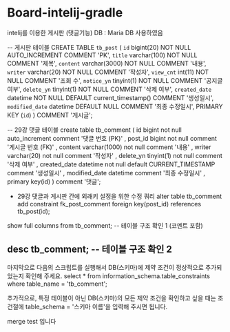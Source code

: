 # Board-intelij-gradle

intelij를 이용한 게시판 (댓글기능) 
DB : Maria DB 사용하였음

-- 게시판 테이블
CREATE TABLE `tb_post` (
    `id`            bigint(20)    NOT NULL AUTO_INCREMENT COMMENT 'PK',
    `title`         varchar(100)  NOT NULL COMMENT '제목',
    `content`       varchar(3000) NOT NULL COMMENT '내용',
    `writer`        varchar(20)   NOT NULL COMMENT '작성자',
    `view_cnt`      int(11)       NOT NULL COMMENT '조회 수',
    `notice_yn`     tinyint(1)    NOT NULL COMMENT '공지글 여부',
    `delete_yn`     tinyint(1)    NOT NULL COMMENT '삭제 여부',
    `created_date`  datetime      NOT NULL DEFAULT current_timestamp() COMMENT '생성일시',
    `modified_date` datetime               DEFAULT NULL COMMENT '최종 수정일시',
    PRIMARY KEY (`id`)
) COMMENT '게시글';

-- 29강 댓글 테이블
create table tb_comment (
      id bigint not null auto_increment comment '댓글 번호 (PK)'
    , post_id bigint not null comment '게시글 번호 (FK)'
    , content varchar(1000) not null comment '내용'
    , writer varchar(20) not null comment '작성자'
    , delete_yn tinyint(1) not null comment '삭제 여부'
    , created_date datetime not null default CURRENT_TIMESTAMP comment '생성일시'
    , modified_date datetime comment '최종 수정일시'
    , primary key(id)
) comment '댓글';

- 29강 댓글과 게시판 간에 외래키 설정을 위한 수정 쿼리
alter table tb_comment add constraint fk_post_comment foreign key(post_id) references tb_post(id);

show full columns from tb_comment; -- 테이블 구조 확인 1 (코멘트 포함)

desc tb_comment; -- 테이블 구조 확인 2
--------------------------------------------------------------------------------------------------------------------
마지막으로 다음의 스크립트를 실행해서 DB(스키마)에 제약 조건이 정상적으로 추가되었는지 확인해 주세요.
select *
from information_schema.table_constraints
where table_name = 'tb_comment';

추가적으로, 특정 테이블이 아닌 DB(스키마)의 모든 제약 조건을 확인하고 싶을 때는 조건절에 table_schema = '스키마 이름'을 입력해 주시면 됩니다.

merge test 입니다